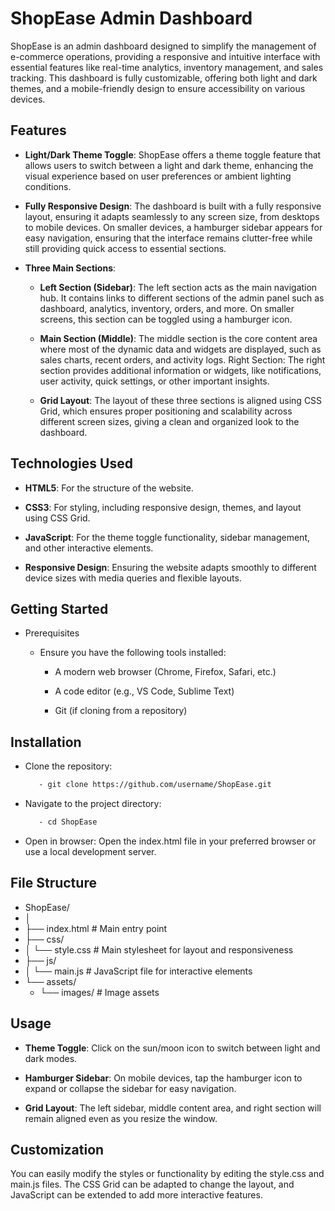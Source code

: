 # ShopEase Admin Dashboard

ShopEase is an admin dashboard designed to simplify the management of e-commerce operations, providing a responsive and intuitive interface with essential features like real-time analytics, inventory management, and sales tracking. This dashboard is fully customizable, offering both light and dark themes, and a mobile-friendly design to ensure accessibility on various devices.

## Features

- **Light/Dark Theme Toggle**: ShopEase offers a theme toggle feature that allows users to switch between a light and dark theme, enhancing the visual experience based on user preferences or ambient lighting conditions.

- **Fully Responsive Design**: The dashboard is built with a fully responsive layout, ensuring it adapts seamlessly to any screen size, from desktops to mobile devices. On smaller devices, a hamburger sidebar appears for easy navigation, ensuring that the interface remains clutter-free while still providing quick access to essential sections.

- **Three Main Sections**:
  
    - **Left Section (Sidebar)**: The left section acts as the main navigation hub. It contains links to different sections of the admin panel such as dashboard, analytics, inventory, orders, and more. On smaller screens,           this section can be toggled using a hamburger icon.
      
    - **Main Section (Middle)**: The middle section is the core content area where most of the dynamic data and widgets are displayed, such as sales charts, recent orders, and activity logs.
        Right Section: The right section provides additional information or widgets, like notifications, user activity, quick settings, or other important insights.

    - **Grid Layout**: The layout of these three sections is aligned using CSS Grid, which ensures proper positioning and scalability across different screen sizes, giving a clean and organized look to the dashboard.

## Technologies Used

- **HTML5**: For the structure of the website.
 
- **CSS3**: For styling, including responsive design, themes, and layout using CSS Grid.
 
- **JavaScript**: For the theme toggle functionality, sidebar management, and other interactive elements.
  
- **Responsive Design**: Ensuring the website adapts smoothly to different device sizes with media queries and flexible layouts.

## Getting Started

- Prerequisites

   - Ensure you have the following tools installed:

        - A modern web browser (Chrome, Firefox, Safari, etc.)
          
        - A code editor (e.g., VS Code, Sublime Text)
        
        - Git (if cloning from a repository)

## Installation

- Clone the repository:
   ```bash
      - git clone https://github.com/username/ShopEase.git

- Navigate to the project directory:
   ```bash
      - cd ShopEase

- Open in browser: Open the index.html file in your preferred browser or use a local development server.

## File Structure

- ShopEase/
- │
- ├── index.html                       # Main entry point
- ├── css/
- │   └── style.css                    # Main stylesheet for layout and responsiveness
- ├── js/
- │   └── main.js                      # JavaScript file for interactive elements
- └── assets/
    - └── images/                      # Image assets

## Usage

- **Theme Toggle**: Click on the sun/moon icon to switch between light and dark modes.
  
- **Hamburger Sidebar**: On mobile devices, tap the hamburger icon to expand or collapse the sidebar for easy navigation.

- **Grid Layout**: The left sidebar, middle content area, and right section will remain aligned even as you resize the window.

## Customization

You can easily modify the styles or functionality by editing the style.css and main.js files. The CSS Grid can be adapted to change the layout, and JavaScript can be extended to add more interactive features.

